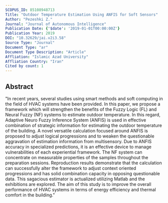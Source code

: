 ```yaml
---
SCOPUS_ID: 85108948713
Title: "Outdoor Temperature Estimation Using ANFIS for Soft Sensors"
Author: "Pezeshki Z."
Journal: "Journal of Autonomous Intelligence"
Publication Date: {'$date': '2019-01-01T00:00:00Z'}
Publication Year: 2019
DOI: "10.32629/jai.v2i3.58"
Source Type: "Journal"
Document Type: "ar"
Document Type Description: "Article"
Affliation: "Islamic Azad University"
Affliation Country: "Iran"
Cited by count: 1
---
```


## Abstract
"In recent years, several studies using smart methods and soft computing in the field of HVAC systems have been provided. In this paper, we propose a framework which will strengthen the benefits of the Fuzzy Logic (FL) and Neural Fuzzy (NF) systems to estimate outdoor temperature. In this regard, Adaptive Neuro Fuzzy Inference System (ANFIS) is used in effective combination of strategic information for estimating the outdoor temperature of the building. A novel versatile calculation focused around ANFIS is proposed to adjust logical progressions and to weaken the questionable aggravation of estimation information from multisensory. Due to ANFIS accuracy in specialized predictions, it is an effective device to manage vulnerabilities of each experiential framework. The NF system can concentrate on measurable properties of the samples throughout the preparation sessions. Reproduction results demonstrate that the calculation can successfully alter the framework to adjust context oriented progressions and has solid combination capacity in opposing questionable data. This sagacious estimator is actualized utilizing Matlab and the exhibitions are explored. The aim of this study is to improve the overall performance of HVAC systems in terms of energy efficiency and thermal comfort in the building."
